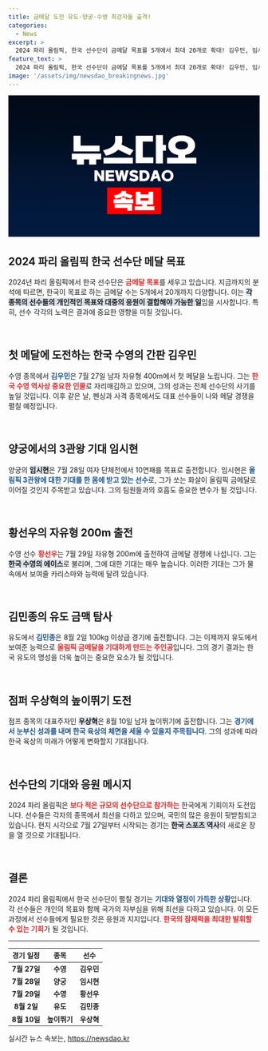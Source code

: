 ```yaml
---
title: 금메달 도전 유도·양궁·수영 최강자들 출격!
categories:
  - News
excerpt: >
  2024 파리 올림픽, 한국 선수단이 금메달 목표를 5개에서 최대 20개로 확대! 김우민, 임시현, 황선우 등 스타 선수들 첫 메달에 도전하며 48년 만의 작은 규모 속에서도 뜨거운 열기를 이어간다.
feature_text: >
  2024 파리 올림픽, 한국 선수단이 금메달 목표를 5개에서 최대 20개로 확대! 김우민, 임시현, 황선우 등 스타 선수들 첫 메달에 도전하며 48년 만의 작은 규모 속에서도 뜨거운 열기를 이어간다.
image: '/assets/img/newsdao_breakingnews.jpg'
---
```


<p><img src="/assets/img/newsdao_breakingnews.jpg" alt="firstkoreanews 속보" /></p>

<h2 data-ke-size="size26">2024 파리 올림픽 한국 선수단 메달 목표</h2>

<p data-ke-size="size16">2024년 파리 올림픽에서 한국 선수단은 <b><span style="color: #ee2323;">금메달 목표</span></b>를 세우고 있습니다. 지금까지의 분석에 따르면, 한국이 목표로 하는 금메달 수는 5개에서 20개까지 다양합니다. 이는 <b><span style="background-color: #21538527;">각 종목의 선수들의 개인적인 목표와 대중의 응원이 결합해야 가능한 일</span></b>임을 시사합니다. 특히, 선수 각각의 노력은 결과에 중요한 영향을 미칠 것입니다. </p>

<p data-ke-size="size16">&nbsp;</p>

<h2 data-ke-size="size26">첫 메달에 도전하는 한국 수영의 간판 김우민</h2>

<p data-ke-size="size16">수영 종목에서 <b><span style="color: #1a5490;">김우민</span></b>은 7월 27일 남자 자유형 400m에서 첫 메달을 노립니다. 그는 <b><span style="color: #ee2323;">한국 수영 역사상 중요한 인물</span></b>로 자리매김하고 있으며, 그의 성과는 전체 선수단의 사기를 높일 것입니다. 이후 같은 날, 펜싱과 사격 종목에서도 대표 선수들이 나와 메달 경쟁을 펼칠 예정입니다.</p>

<p data-ke-size="size16">&nbsp;</p>

<h2 data-ke-size="size26">양궁에서의 3관왕 기대 임시현</h2>

<p data-ke-size="size16">양궁의 <b><span style="background-color: #21538527;">임시현</span></b>은 7월 28일 여자 단체전에서 10연패를 목표로 출전합니다. 임시현은 <b><span style="color: #1a5490;">올림픽 3관왕에 대한 기대를 한 몸에 받고 있는 선수</span></b>로, 그가 쏘는 화살이 올림픽 금메달로 이어질 것인지 주목받고 있습니다. 그의 팀원들과의 호흡도 중요한 변수가 될 것입니다.</p>

<p data-ke-size="size16">&nbsp;</p>

<h2 data-ke-size="size26">황선우의 자유형 200m 출전</h2>

<p data-ke-size="size16">수영 선수 <b><span style="color: #ee2323;">황선우</span></b>는 7월 29일 자유형 200m에 출전하여 금메달 경쟁에 나섭니다. 그는 <b><span style="background-color: #21538527;">한국 수영의 에이스</span></b>로 불리며, 그에 대한 기대는 매우 높습니다. 이러한 기대는 그가 물속에서 보여줄 카리스마와 능력에 달려 있습니다.</p>

<p data-ke-size="size16">&nbsp;</p>

<h2 data-ke-size="size26">김민종의 유도 금맥 탐사</h2>

<p data-ke-size="size16">유도에서 <b><span style="color: #1a5490;">김민종</span></b>은 8월 2일 100kg 이상급 경기에 출전합니다. 그는 이제까지 유도에서 보여준 능력으로 <b><span style="color: #ee2323;">올림픽 금메달을 기대하게 만드는 주인공</span></b>입니다. 그의 경기 결과는 한국 유도의 명성을 더욱 높이는 중요한 요소가 될 것입니다.</p>

<p data-ke-size="size16">&nbsp;</p>

<h2 data-ke-size="size26">점퍼 우상혁의 높이뛰기 도전</h2>

<p data-ke-size="size16">점프 종목의 대표주자인 <b><span style="background-color: #21538527;">우상혁</span></b>은 8월 10일 남자 높이뛰기에 출전합니다. 그는 <b><span style="color: #1a5490;">경기에서 눈부신 성과를 내며 한국 육상의 체면을 세울 수 있을지 주목됩니다</span></b>. 그의 성과에 따라 한국 육상의 미래가 어떻게 변화할지 기대됩니다.</p>

<p data-ke-size="size16">&nbsp;</p>

<h2 data-ke-size="size26">선수단의 기대와 응원 메시지</h2>

<p data-ke-size="size16">2024 파리 올림픽은 <b><span style="color: #ee2323;">보다 적은 규모의 선수단으로 참가하는</span></b> 한국에게 기회이자 도전입니다. 선수들은 각자의 종목에서 최선을 다하고 있으며, 국민의 많은 응원이 뒷받침되고 있습니다. 현지 시각으로 7월 27일부터 시작되는 경기는 <b><span style="background-color: #21538527;">한국 스포츠 역사</span></b>의 새로운 장을 열 것으로 기대됩니다.</p>

<p data-ke-size="size16">&nbsp;</p>

<h2 data-ke-size="size26">결론</h2>

<p data-ke-size="size16">2024 파리 올림픽에서 한국 선수단이 펼칠 경기는 <b><span style="color: #1a5490;">기대와 열정이 가득한 상황</span></b>입니다. 각 선수들은 개인의 목표와 함께 국가의 자부심을 위해 최선을 다하고 있습니다. 이 모든 과정에서 선수들에게 필요한 것은 응원과 지지입니다. <b><span style="color: #ee2323;">한국의 잠재력을 최대한 발휘할 수 있는 기회</span></b>가 될 것입니다.</p>

<hr style="border-width: 1px; border-color: black;" />

<table>
    <thead>
        <tr>
            <th style="text-align: center;">경기 일정</th>
            <th style="text-align: center;">종목</th>
            <th style="text-align: center;">선수</th>
        </tr>
    </thead>
    <tbody>
        <tr>
            <td style="text-align: center; height: 17px;"><b>7월 27일</b></td>
            <td style="text-align: center; height: 17px;"><b>수영</b></td>
            <td style="text-align: center; height: 17px;"><b>김우민</b></td>
        </tr>
        <tr>
            <td style="text-align: center; height: 17px;"><b>7월 28일</b></td>
            <td style="text-align: center; height: 17px;"><b>양궁</b></td>
            <td style="text-align: center; height: 17px;"><b>임시현</b></td>
        </tr>
        <tr>
            <td style="text-align: center; height: 17px;"><b>7월 29일</b></td>
            <td style="text-align: center; height: 17px;"><b>수영</b></td>
            <td style="text-align: center; height: 17px;"><b>황선우</b></td>
        </tr>
        <tr>
            <td style="text-align: center; height: 17px;"><b>8월 2일</b></td>
            <td style="text-align: center; height: 17px;"><b>유도</b></td>
            <td style="text-align: center; height: 17px;"><b>김민종</b></td>
        </tr>
        <tr>
            <td style="text-align: center; height: 17px;"><b>8월 10일</b></td>
            <td style="text-align: center; height: 17px;"><b>높이뛰기</b></td>
            <td style="text-align: center; height: 17px;"><b>우상혁</b></td>
        </tr>
    </tbody>
</table>
실시간 뉴스 속보는, <a href="https://newsdao.kr" rel="dofollow">https://newsdao.kr</a>


